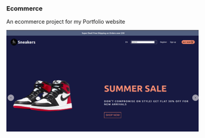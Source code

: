 ### Ecommerce
An ecommerce project for my Portfolio website

![Alt text](Images/Home_page.png?raw=true "Title")
